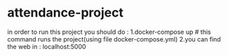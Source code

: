 # attendance-project
in order to run this project you should do :
1.docker-compose up # this command runs the project(using file docker-compose.yml)
2.you can find the web in : localhost:5000 
